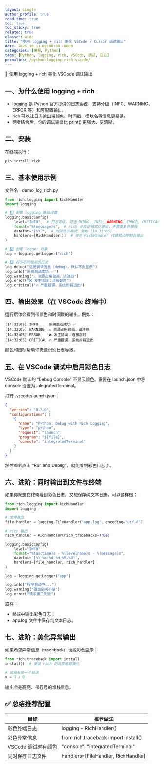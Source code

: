 ```yaml
---
layout: single
author_profile: true
read_time: true
toc: true
toc_sticky: true
related: true
classes: wide
title: "使用 logging + rich 美化 VSCode / Cursor 调试输出"
date: 2025-10-11 00:00:00 +0800
categories: [编程, Python]
tags: [Python, logging, rich, VSCode, 调试, 日志]
permalink: /python-logging-rich-vscode/
---
```


🌈 使用 logging + rich 美化 VSCode 调试输出

## 一、为什么使用 logging + rich
- logging 是 Python 官方提供的日志系统，支持分级（INFO、WARNING、ERROR 等）和可配置输出。
- rich 可以让日志输出带颜色、时间戳、模块名等信息更易读。
- 两者结合后，你的调试输出比 print() 更强大、更清晰。

## 二、安装
在终端执行：
```bash
pip install rich
```

## 三、基本使用示例
文件名：demo_log_rich.py
```python
from rich.logging import RichHandler
import logging

# 1️⃣ 配置 logging 基础设置
logging.basicConfig(
    level="INFO",  # 日志等级，可选 DEBUG, INFO, WARNING, ERROR, CRITICAL
    format="%(message)s",  # rich 会自动格式化输出，不需要复杂模板
    datefmt="[%X]",  # 时间显示格式，例如 [14:32:05]
    handlers=[RichHandler()]  # 使用 RichHandler 代替默认控制台输出
)

# 2️⃣ 创建 logger 对象
log = logging.getLogger("rich")

# 3️⃣ 打印不同级别的日志
log.debug("这是调试信息（debug），默认不会显示")
log.info("系统启动成功 ✅")
log.warning("⚠️ 资源占用较高，请注意")
log.error("❌ 发生错误：连接超时")
log.critical("🔥 严重错误，系统即将退出")
```

## 四、输出效果（在 VSCode 终端中）
运行后你会看到带颜色和时间戳的输出，例如：
```
[14:32:05] INFO     系统启动成功 ✅
[14:32:05] WARNING  ⚠️ 资源占用较高，请注意
[14:32:05] ERROR    ❌ 发生错误：连接超时
[14:32:05] CRITICAL 🔥 严重错误，系统即将退出
```
颜色和图标帮助你快速识别日志等级。

## 五、在 VSCode 调试中启用彩色日志
VSCode 默认的 “Debug Console” 不显示颜色。需要在 launch.json 中将 console 设置为 integratedTerminal。

打开 .vscode/launch.json：
```json
{
  "version": "0.2.0",
  "configurations": [
    {
      "name": "Python: Debug with Rich Logging",
      "type": "python",
      "request": "launch",
      "program": "${file}",
      "console": "integratedTerminal"
    }
  ]
}
```
然后重新点击 “Run and Debug”，就能看到彩色日志了。

## 六、进阶：同时输出到文件与终端
如果你既想在终端看到彩色日志，又想保存纯文本日志，可以这样做：
```python
from rich.logging import RichHandler
import logging

# 文件输出
file_handler = logging.FileHandler("app.log", encoding="utf-8")

# rich 输出
rich_handler = RichHandler(rich_tracebacks=True)

logging.basicConfig(
    level="INFO",
    format="%(asctime)s - %(levelname)s - %(message)s",
    datefmt="[%Y-%m-%d %H:%M:%S]",
    handlers=[file_handler, rich_handler]
)

log = logging.getLogger("app")

log.info("程序启动中...")
log.warning("磁盘空间不足")
log.error("请求接口失败")
```
这样：
- 终端中输出彩色日志；
- app.log 文件中保存纯文本日志。

## 七、进阶：美化异常输出
如果希望异常信息（traceback）也能彩色显示：
```python
from rich.traceback import install
install()  # 安装 rich 的异常追踪美化

# 故意触发一个错误
x = 1 / 0
```
输出会是高亮、带行号的堆栈信息。

## ✅ 总结推荐配置
| 目标 | 推荐做法 |
| --- | --- |
| 彩色终端日志 | logging + RichHandler() |
| 彩色异常信息 | from rich.traceback import install() |
| VSCode 调试时有颜色 | "console": "integratedTerminal" |
| 同时保存日志文件 | handlers=[FileHandler, RichHandler] |
